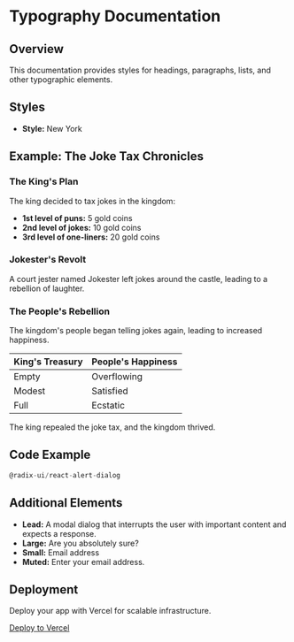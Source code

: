 # Typography Documentation

## Overview
This documentation provides styles for headings, paragraphs, lists, and other typographic elements.

## Styles
- **Style:** New York

## Example: The Joke Tax Chronicles

### The King's Plan
The king decided to tax jokes in the kingdom:

- **1st level of puns:** 5 gold coins
- **2nd level of jokes:** 10 gold coins
- **3rd level of one-liners:** 20 gold coins

### Jokester's Revolt
A court jester named Jokester left jokes around the castle, leading to a rebellion of laughter.

### The People's Rebellion
The kingdom's people began telling jokes again, leading to increased happiness.

| King's Treasury | People's Happiness |
| --- | --- |
| Empty | Overflowing |
| Modest | Satisfied |
| Full | Ecstatic |

The king repealed the joke tax, and the kingdom thrived.

## Code Example
```javascript
@radix-ui/react-alert-dialog
```

## Additional Elements
- **Lead:** A modal dialog that interrupts the user with important content and expects a response.
- **Large:** Are you absolutely sure?
- **Small:** Email address
- **Muted:** Enter your email address.

## Deployment
Deploy your app with Vercel for scalable infrastructure.

[Deploy to Vercel](https://vercel.com/new?utm_source=shadcn_site&utm_medium=web&utm_campaign=docs_cta_deploy_now_callout)